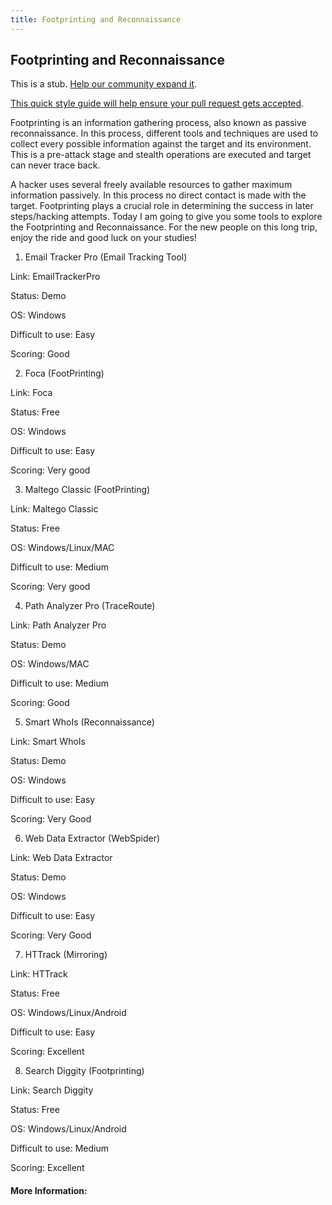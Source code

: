 ```yaml
---
title: Footprinting and Reconnaissance
---
```

## Footprinting and Reconnaissance

This is a stub. <a href='https://github.com/freecodecamp/guides/tree/master/src/pages/security/footprinting-and-reconnaissance/index.md' target='_blank' rel='nofollow'>Help our community expand it</a>.

<a href='https://github.com/freecodecamp/guides/blob/master/README.md' target='_blank' rel='nofollow'>This quick style guide will help ensure your pull request gets accepted</a>.

<!-- The article goes here, in GitHub-flavored Markdown. Feel free to add YouTube videos, images, and CodePen/JSBin embeds  -->
Footprinting is an information gathering process, also known as passive reconnaissance. In this process, different tools and techniques are used to collect every possible information against the target and its environment. This is a pre-attack stage and stealth operations are executed and target can never trace back.

A hacker uses several freely available resources to gather maximum information passively. In this process no direct contact is made with the target. Footprinting plays a crucial role in determining the success in later steps/hacking attempts.
Today I am going to give you some tools to explore the Footprinting and Reconnaissance. For the new people on this long trip, enjoy the ride and good luck on your studies! 

1) Email Tracker Pro (Email Tracking Tool)

Link: EmailTrackerPro

Status: Demo

OS: Windows

Difficult to use: Easy

Scoring: Good

2) Foca (FootPrinting)

Link: Foca

Status: Free

OS: Windows

Difficult to use: Easy

Scoring: Very good

3) Maltego Classic (FootPrinting)

Link: Maltego Classic

Status: Free

OS: Windows/Linux/MAC

Difficult to use: Medium

Scoring: Very good

 

4) Path Analyzer Pro (TraceRoute)

Link: Path Analyzer Pro

Status: Demo

OS: Windows/MAC

Difficult to use: Medium

Scoring: Good

5) Smart WhoIs (Reconnaissance)

Link: Smart WhoIs

Status: Demo

OS: Windows

Difficult to use: Easy

Scoring: Very Good

6) Web Data Extractor (WebSpider)

Link: Web Data Extractor

Status: Demo

OS: Windows

Difficult to use: Easy

Scoring: Very Good

7) HTTrack (Mirroring)

Link: HTTrack

Status: Free

OS: Windows/Linux/Android

Difficult to use: Easy

Scoring: Excellent

8) Search Diggity (Footprinting)

Link: Search Diggity

Status: Free

OS: Windows/Linux/Android

Difficult to use: Medium

Scoring: Excellent

#### More Information:
<!-- Please add any articles you think might be helpful to read before writing the article -->


